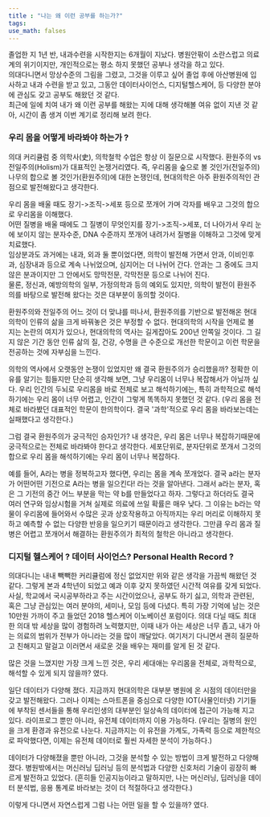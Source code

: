 ```yaml
---
title : "나는 왜 이런 공부를 하는가?"
tags:
use_math: falses
---
```


졸업한 지 1년 반, 내과수련을 시작한지는 6개월이 지났다. 병원안팎이 소란스럽고 의료계의 위기이지만, 개인적으로는 평소 하지 못했던 공부나 생각을 하고 있다.  
의대다니면서 망상수준의 그림을 그렸고, 그것을 이루고 싶어 졸업 후에 아산병원에 입사하고 내과 수련을 받고 있고, 그동안 데이터사이언스, 디지털헬스케어, 등 다양한 분야에 관심도 갖고 공부도 해왔던 것 같다.  
최근에 일에 치여 내가 왜 이런 공부를 해왔는 지에 대해 생각해볼 여유 없이 지낸 것 같아, 시간이 좀 생겨 이번 계기로 정리해 보려 한다.

### 우리 몸을 어떻게 바라봐야 하는가 ?
의대 커리큘럼 중 의학사(史), 의학철학 수업은 항상 이 질문으로 시작했다. 환원주의 vs 전일주의(Holism)가 대표적인 논쟁거리였다. 즉, 우리몸을 숲으로 볼 것인가(전일주의) 나무의 합으로 볼 것인가(환원주의)에 대한 논쟁인데, 현대의학은 아주 환원주의적인 관점으로 발전해왔다고 생각한다.  
  
우리 몸을 배울 때도 장기->조직->세포 등으로 쪼개어 가며 각자를 배우고 그것의 합으로 우리몸을 이해했다.  
어떤 질병을 배울 때에도 그 질병이 무엇인지를 장기->조직->세포, 더 나아가서 우리 눈에 보이지 않는 분자수준, DNA 수준까지 쪼개어 내려가서 질병을 이해하고 그것에 맞게 치료했다.  
임상분과도 과거에는 내과, 외과 둘 뿐이었다면, 의학이 발전해 가면서 안과, 이비인후과, 심장내과 등으로 계속 나뉘었으며, 심지어는 더 나뉘어 간다. 안과는 그 중에도 크지 않은 분과이지만 그 안에서도 망막전문, 각막전문 등으로 나뉘어 진다.    
물론, 정신과, 예방의학의 일부, 가정의학과 등의 예외도 있지만, 의학이 발전이 환원주의를 바탕으로 발전해 왔다는 것은 대부분이 동의할 것이다.  
  
환원주의와 전일주의 어느 것이 더 맞냐를 떠나서, 환원주의를 기반으로 발전해온 현대의학이 인류의 삶을 크게 바꿔놓은 것은 부정할 수 없다. 현대의학의 시작을 언제로 볼 지는 논란의 여지가 있으나, 현대의학의 역사는 길게잡아도 200년 안쪽일 것이다. 그 길지 않은 기간 동안 인류 삶의 질, 건강, 수명을 큰 수준으로 개선한 학문이고 이런 학문을 전공하는 것에 자부심을 느낀다.  
  
의학의 역사에서 오랫동안 논쟁이 있었지만 왜 결국 환원주의가 승리했을까? 정확한 이유를 알기는 힘들지만 단순히 생각해 보면, 그냥 우리몸이 너무나 복잡해서가 아닐까 싶다. 우리 인간의 두뇌로 우리몸을 바로 전체로 보고 해석하기에는, 특히 과학적으로 해석하기에는 우리 몸이 너무 어렵고, 인간이 그렇게 똑똑하지 못했던 것 같다. (우리 몸을 전체로 바라봤던 대표적인 학문이 한의학이다. 결국 '과학'적으로 우리 몸을 바라보는데는 실패했다고 생각한다.)  
  
그럼 결국 환원주의가 궁극적인 승자인가? 내 생각은, 우리 몸은 너무나 복잡하기때문에 궁극적으로는 전체로 바라봐야 한다고 생각한다. 세포단위로, 분자단위로 쪼개서 그것의 합으로 우리 몸을 해석하기에는 우리 몸이 너무나 복잡하다.  
  
예를 들어, A라는 병을 정복하고자 했다면, 우리는 몸을 계속 쪼개었다. 결국 a라는 분자가 어떤어떤 기전으로 A라는 병을 일으킨다! 라는 것을 알아낸다. 그래서 a라는 분자, 혹은 그 기전의 중간 어느 부분을 막는 약 b를 만들었다고 하자. 그렇다고 하더라도 결국 여러 연구와 임상시험을 거쳐 실제로 의료에 쓰일 확률은 매우 낮다. 그 이유는 b라는 약물이 우리몸에 들어와서 수많은 곳과 상호작용하고 아직까지는 우리 머리로 이해하지 못하고 예측할 수 없는 다양한 반응을 일으키기 때문이라고 생각한다. 그만큼 우리 몸과 질병은 어렵고 쪼개어서 해결하는 환원주의가 최적의 철학은 아니라고 생각한다.   
  
### 디지털 헬스케어 ? 데이터 사이언스? Personal Health Record ?
의대다니는 내내 빽빽한 커리큘럼에 정신 없었지만 위와 같은 생각을 가끔씩 해왔던 것 같다. 그렇게 본과 4학년이 되었고 예과 이후 갖지 못하였던 시간적 여유를 갖게 되었다. 사실, 학교에서 국시공부하라고 주는 시간이었으나, 공부도 하기 싫고, 의학과 관련된, 혹은 그냥 관심있는 여러 분야의, 세미나, 모임 등에 다녔다. 특히 가장 기억에 남는 것은 10만원 가까이 주고 들었던 2018 헬스케어 이노베이션 포럼이다. 의대 다닐 때도 최대한 의대 밖 세상을 많이 경험하려 노력했지만, 이때 내가 아는 세상은 너무 좁고, 내가 아는 의료의 범위가 전부가 아니라는 것을 많이 깨달았다. 여기저기 다니면서 괜히 질문하고 친해지고 말걸고 이러면서 새로운 것을 배우는 재미를 알게 된 것 같다.  
  
많은 것을 느꼈지만 가장 크게 느낀 것은, 우리 세대애는 우리몸을 전체로, 과학적으로, 해석할 수 있게 되지 않을까? 였다.  
  
일단 데이터가 다양해 졌다. 지금까지 현대의학은 대부분 병원에 온 시점의 데이터만을 갖고 발전해왔다. 그러나 이제는 스마트폰을 중심으로 다양한 IOT(사물인터넷) 기기들에 부착된 센서들을 통해 우리인생의 대부분인 일상속의 데이터에 접근이 가능해 지고 있다. 라이프로그 뿐만 아니라, 유전체 데이터까지 이용 가능하다. (우리는 질병의 원인을 크게 환경과 유전으로 나눈다. 지금까지는 이 유전을 가계도, 가족력 등으로 제한적으로 파악했다면, 이제는 유전체 데이터로 훨씬 자세한 분석이 가능하다.)
  
데이터가 다양해졌을 뿐만 아니라, 그것을 분석할 수 있는 방법이 크게 발전하고 다양해 졌다. 병원밖에서는 머신러닝 딥러닝 등의 분석법과 다양한 신호처리 기술이 굉장히 빠르게 발전하고 있었다. (흔히들 인공지능이라고 말하지만, 나는 머신러닝, 딥러닝을 데이터 분석법, 응용 통계로 바라보는 것이 더 적절하다고 생각한다.)
  
이렇게 다니면서 자연스럽게 그럼 나는 어떤 일을 할 수 있을까? 였다. 
